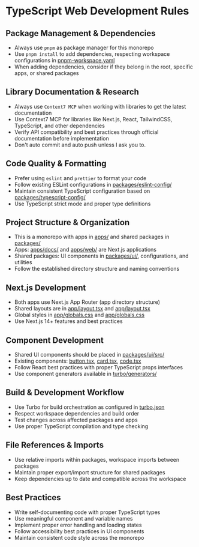 # TypeScript Web Development Rules

## Package Management & Dependencies

- Always use `pnpm` as package manager for this monorepo
- Use `pnpm install` to add dependencies, respecting workspace configurations in [pnpm-workspace.yaml](mdc:pnpm-workspace.yaml)
- When adding dependencies, consider if they belong in the root, specific apps, or shared packages

## Library Documentation & Research

- Always use `Context7 MCP` when working with libraries to get the latest documentation
- Use Context7 MCP for libraries like Next.js, React, TailwindCSS, TypeScript, and other dependencies
- Verify API compatibility and best practices through official documentation before implementation
- Don't auto commit and auto push unless I ask you to.

## Code Quality & Formatting

- Prefer using `eslint` and `prettier` to format your code
- Follow existing ESLint configurations in [packages/eslint-config/](mdc:packages/eslint-config/)
- Maintain consistent TypeScript configuration based on [packages/typescript-config/](mdc:packages/typescript-config/)
- Use TypeScript strict mode and proper type definitions

## Project Structure & Organization

- This is a monorepo with apps in [apps/](mdc:apps/) and shared packages in [packages/](mdc:packages/)
- Apps: [apps/docs/](mdc:apps/docs/) and [apps/web/](mdc:apps/web/) are Next.js applications
- Shared packages: UI components in [packages/ui/](mdc:packages/ui/), configurations, and utilities
- Follow the established directory structure and naming conventions

## Next.js Development

- Both apps use Next.js App Router (app directory structure)
- Shared layouts are in [app/layout.tsx](mdc:apps/docs/app/layout.tsx) and [app/layout.tsx](mdc:apps/web/app/layout.tsx)
- Global styles in [app/globals.css](mdc:apps/docs/app/globals.css) and [app/globals.css](mdc:apps/web/app/globals.css)
- Use Next.js 14+ features and best practices

## Component Development

- Shared UI components should be placed in [packages/ui/src/](mdc:packages/ui/src/)
- Existing components: [button.tsx](mdc:packages/ui/src/button.tsx), [card.tsx](mdc:packages/ui/src/card.tsx), [code.tsx](mdc:packages/ui/src/code.tsx)
- Follow React best practices with proper TypeScript props interfaces
- Use component generators available in [turbo/generators/](mdc:turbo/generators/)

## Build & Development Workflow

- Use Turbo for build orchestration as configured in [turbo.json](mdc:turbo.json)
- Respect workspace dependencies and build order
- Test changes across affected packages and apps
- Use proper TypeScript compilation and type checking

## File References & Imports

- Use relative imports within packages, workspace imports between packages
- Maintain proper export/import structure for shared packages
- Keep dependencies up to date and compatible across the workspace

## Best Practices

- Write self-documenting code with proper TypeScript types
- Use meaningful component and variable names
- Implement proper error handling and loading states
- Follow accessibility best practices in UI components
- Maintain consistent code style across the monorepo
